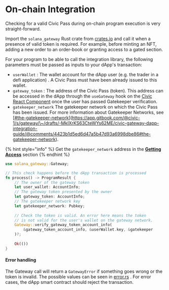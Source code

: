 # On-chain Integration

Checking for a valid Civic Pass during on-chain program execution is very straight-forward.&#x20;

Import the `solana_gateway` Rust crate from [crates.io](https://crates.io/crates/solana-gateway) and call it when a presence of valid token is required. For example, before minting an NFT, adding a new order to an order-book or granting access to a gated section.&#x20;

For your program to be able to call the integration library, the following parameters must be passed as inputs to your dApp's transaction:

* `userWallet` : The wallet account for the dApp user (e.g. the trader in a defi application) . A Civic Pass must have been already issued to this wallet.
* `gateway_token` : The address of the Civic Pass (token). This address can be accessed in the dApp through the `useGateway` hook on the [Civic React Component](../#ui-integration-civics-react-component)  once the user has passed Gatekeeper verification.
* `gatekeeper_network` The gatekeeper network on which the Civic Pass has been issued. For more information about Gatekeeper Networks, see [[#the-gatekeeper-network](how-it-works.md#the-gatekeeper-network "mention")](https://app.gitbook.com/@civic-1/s/gateway/\~/drafts/-MkIXrKS63CteWYs62ME/civic-gateway-dapp-integration-guide/@comments/4423b1d5ed6d47a5b47d93a6998dbe86#the-gatekeeper-network).

{% hint style="info" %}
Get the `gatekeeper_network` address in the [**Getting Access**](selecting-a-pass.md) section
{% endhint %}

```rust
use solana_gateway::Gateway;

// This check happens before the dApp transaction is processed
fn process() -> ProgramResult {
    // The owner of the gateway token
    let user_wallet: AccountInfo;
    // The gateway token presented by the owner
    let gateway_token: AccountInfo;
    // The gatekeeper network key
    let gatekeeper_network: Pubkey;
    
    // Check the token is valid. An error here means the token 
    // is not valid for the user's wallet on the gateway network.
    Gateway::verify_gateway_token_account_info(
        &gateway_token_account_info, &userWallet.key, &gatekeeper
    )?;
    
    Ok(())
}
```

#### Error handling

The Gateway call will return a `GatewayError` if something goes wrong or the token is invalid. The possible values can be seen in [error.rs](https://github.com/identity-com/on-chain-identity-gateway/blob/develop/solana/integration-lib/src/error.rs) . For error cases, the dApp smart contract should reject the transaction.

